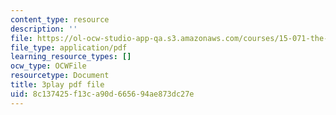 ```yaml
---
content_type: resource
description: ''
file: https://ol-ocw-studio-app-qa.s3.amazonaws.com/courses/15-071-the-analytics-edge-spring-2017/8c137425f13ca90d665694ae873dc27e_mwL__eKs3fI.pdf
file_type: application/pdf
learning_resource_types: []
ocw_type: OCWFile
resourcetype: Document
title: 3play pdf file
uid: 8c137425-f13c-a90d-6656-94ae873dc27e
---
```


